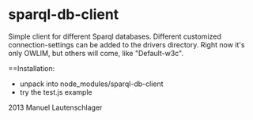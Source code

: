 sparql-db-client
================

Simple client for different Sparql databases.
Different customized connection-settings can be added to the drivers directory. 
Right now it's only OWLIM, but others will come, like "Default-w3c".

==Installation:

- unpack into node_modules/sparql-db-client
- try the test.js example


2013 Manuel Lautenschlager
